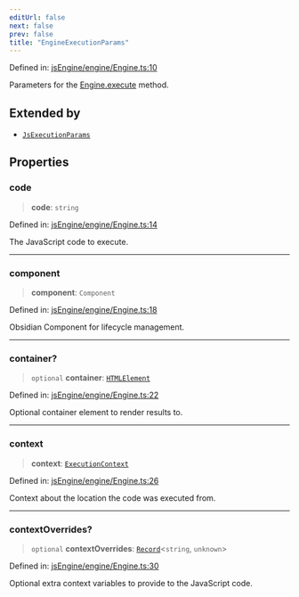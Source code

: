 ```yaml
---
editUrl: false
next: false
prev: false
title: "EngineExecutionParams"
---
```


Defined in: [jsEngine/engine/Engine.ts:10](https://github.com/mProjectsCode/obsidian-js-engine-plugin/blob/8502428515e4bbbda63a1c50981c15858802b7c4/jsEngine/engine/Engine.ts#L10)

Parameters for the [Engine.execute](../../../../../obsidian-js-engine-plugin-docs/api/classes/engine/#execute) method.

## Extended by

- [`JsExecutionParams`](/obsidian-js-engine-plugin-docs/api/interfaces/jsexecutionparams/)

## Properties

### code

> **code**: `string`

Defined in: [jsEngine/engine/Engine.ts:14](https://github.com/mProjectsCode/obsidian-js-engine-plugin/blob/8502428515e4bbbda63a1c50981c15858802b7c4/jsEngine/engine/Engine.ts#L14)

The JavaScript code to execute.

***

### component

> **component**: `Component`

Defined in: [jsEngine/engine/Engine.ts:18](https://github.com/mProjectsCode/obsidian-js-engine-plugin/blob/8502428515e4bbbda63a1c50981c15858802b7c4/jsEngine/engine/Engine.ts#L18)

Obsidian Component for lifecycle management.

***

### container?

> `optional` **container**: [`HTMLElement`](https://developer.mozilla.org/docs/Web/API/HTMLElement)

Defined in: [jsEngine/engine/Engine.ts:22](https://github.com/mProjectsCode/obsidian-js-engine-plugin/blob/8502428515e4bbbda63a1c50981c15858802b7c4/jsEngine/engine/Engine.ts#L22)

Optional container element to render results to.

***

### context

> **context**: [`ExecutionContext`](/obsidian-js-engine-plugin-docs/api/type-aliases/executioncontext/)

Defined in: [jsEngine/engine/Engine.ts:26](https://github.com/mProjectsCode/obsidian-js-engine-plugin/blob/8502428515e4bbbda63a1c50981c15858802b7c4/jsEngine/engine/Engine.ts#L26)

Context about the location the code was executed from.

***

### contextOverrides?

> `optional` **contextOverrides**: [`Record`](https://www.typescriptlang.org/docs/handbook/utility-types.html#recordkeys-type)\<`string`, `unknown`\>

Defined in: [jsEngine/engine/Engine.ts:30](https://github.com/mProjectsCode/obsidian-js-engine-plugin/blob/8502428515e4bbbda63a1c50981c15858802b7c4/jsEngine/engine/Engine.ts#L30)

Optional extra context variables to provide to the JavaScript code.
